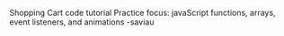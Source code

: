 Shopping Cart code tutorial 
Practice focus: javaScript functions, arrays, event listeners, and animations
-saviau